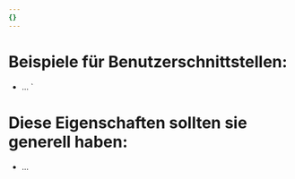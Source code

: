 ```yaml
---
{}
---
```


# Beispiele für Benutzerschnittstellen:

* ...
  `

# Diese Eigenschaften sollten sie generell haben:

* ...

